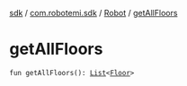 [sdk](../../index.md) / [com.robotemi.sdk](../index.md) / [Robot](index.md) / [getAllFloors](./get-all-floors.md)

# getAllFloors

`fun getAllFloors(): `[`List`](https://kotlinlang.org/api/latest/jvm/stdlib/kotlin.collections/-list/index.html)`<`[`Floor`](../../com.robotemi.sdk.map/-floor/index.md)`>`